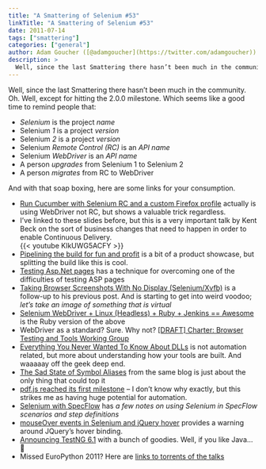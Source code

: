 ```yaml
---
title: "A Smattering of Selenium #53"
linkTitle: "A Smattering of Selenium #53"
date: 2011-07-14
tags: ["smattering"]
categories: ["general"]
author: Adam Goucher ([@adamgoucher](https://twitter.com/adamgoucher))
description: >
  Well, since the last Smattering there hasn’t been much in the community.
---
```


Well, since the last Smattering there hasn’t been much in the community. Oh. Well, except for hitting the 2.0.0 milestone. Which seems like a good time to remind people that:

*   _Selenium_ is the project _name_
*   Selenium _1_ is a project _version_
*   Selenium _2_ is a project _version_
*   Selenium _Remote Control (RC)_ is an _API name_
*   Selenium _WebDriver_ is an _API name_
*   A person _upgrades_ from Selenium 1 to Selenium 2
*   A person _migrates_ from RC to WebDriver

And with that soap boxing, here are some links for your consumption.

*   [Run Cucumber with Selenium RC and a custom Firefox profile](http://blog.enricostahn.com/run-cucumber-with-selenium-rc-and-a-custom-fi) actually is using WebDriver not RC, but shows a valuable trick regardless.
*   I’ve linked to these slides before, but this is a very important talk by Kent Beck on the sort of business changes that need to happen in order to enable Continuous Delivery.  
    {{< youtube KIkUWG5ACFY >}}
*   [Pipelining the build for fun and profit](http://blogs.atlassian.com/developer/2011/07/pipelining_the_build_for_fun_and_profit.html) is a bit of a product showcase, but splitting the build like this is cool.
*   [Testing Asp.Net pages](http://blog.approvaltests.com/2011/07/testing-aspnet-pages.html) has a technique for overcoming one of the difficulties of testing ASP pages
*   [Taking Browser Screenshots With No Display (Selenium/Xvfb)](http://coreygoldberg.blogspot.com/2011/07/python-taking-browser-screenshots-with.html) is a follow-up to his previous post. And is starting to get into weird voodoo; _let’s take an image of something that is virtual_
*   [Selenium WebDriver + Linux (Headless) + Ruby + Jenkins == Awesome](https://www.redhat.com/openshift/blogs/selenium-webdriver-linux-headless-ruby-jenkins-awesome) is the Ruby version of the above
*   WebDriver as a standard? Sure. Why not? [\[DRAFT\] Charter: Browser Testing and Tools Working Group](http://www.w3.org/2011/08/browser-testing-charter.html)
*   [Everything You Never Wanted To Know About DLLs](http://blog.omega-prime.co.uk/?p=115) is not automation related, but more about understanding how your tools are built. And waaaaay off the geek deep end.
*   [The Sad State of Symbol Aliases](http://blog.omega-prime.co.uk/?p=121) from the same blog is just about the only thing that could top it
*   [pdf.js reached its first milestone](http://blog.mozilla.com/cjones/2011/07/03/pdf-js-first-milestone/) – I don’t know why exactly, but this strikes me as having huge potential for automation.
*   [Selenium with SpecFlow](http://alensiljak.blogspot.com/2011/07/selenium-with-specflow.html) has _a few notes on using Selenium in SpecFlow scenarios and step definitions_
*   [mouseOver events in Selenium and jQuery hover](http://articles.rootsmith.ca/jquery/mouseover-events-in-selenium-and-jquery-hover) provides a warning around JQuery’s hover binding.
*   [Announcing TestNG 6.1](http://beust.com/weblog/2011/07/01/announcing-testng-6-1/) with a bunch of goodies. Well, if you like Java… 🙂
*   Missed EuroPython 2011? Here are [links to torrents of the talks](http://ep2011.europython.eu/p3/schedule/ep2011/list/)

